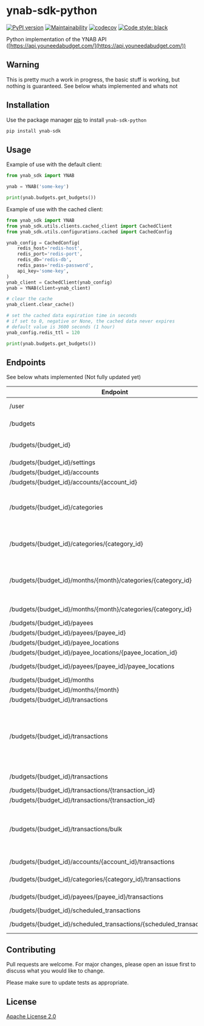 # ynab-sdk-python

[![PyPI version](https://badge.fury.io/py/ynab-sdk.svg)](https://badge.fury.io/py/ynab-sdk)
[![Maintainability](https://api.codeclimate.com/v1/badges/b6042768d805939000c2/maintainability)](https://codeclimate.com/github/andreroggeri/ynab-sdk-python/maintainability)
[![codecov](https://codecov.io/gh/andreroggeri/ynab-sdk-python/branch/master/graph/badge.svg)](https://codecov.io/gh/andreroggeri/ynab-sdk-python)
[![Code style: black](https://img.shields.io/badge/code%20style-black-000000.svg)](https://github.com/psf/black)

Python implementation of the YNAB API ([https://api.youneedabudget.com/](https://api.youneedabudget.com/))

## Warning

This is pretty much a work in progress, the basic stuff is working, but nothing is guaranteed.
See below whats implemented and whats not

## Installation

Use the package manager [pip](https://pip.pypa.io/en/stable/) to install `ynab-sdk-python`

```bash
pip install ynab-sdk
```

## Usage

Example of use with the default client:

```python
from ynab_sdk import YNAB

ynab = YNAB('some-key')

print(ynab.budgets.get_budgets())
```

Example of use with the cached client:

```python
from ynab_sdk import YNAB
from ynab_sdk.utils.clients.cached_client import CachedClient
from ynab_sdk.utils.configurations.cached import CachedConfig

ynab_config = CachedConfig(
    redis_host='redis-host',
    redis_port='redis-port',
    redis_db='redis-db',
    redis_pass='redis-password',
    api_key='some-key',
)
ynab_client = CachedClient(ynab_config)
ynab = YNAB(client=ynab_client)

# clear the cache
ynab_client.clear_cache()

# set the cached data expiration time in seconds
# if set to 0, negative or None, the cached data never expires
# default value is 3600 seconds (1 hour)
ynab_config.redis_ttl = 120

print(ynab.budgets.get_budgets())
```

## Endpoints

See below whats implemented (Not fully updated yet)

| Endpoint                                                               | Verb  | Description                                                                                                                                                                                                                                               | Working | Obs |
| ---------------------------------------------------------------------- | ----- | --------------------------------------------------------------------------------------------------------------------------------------------------------------------------------------------------------------------------------------------------------- | ------- | --- |
| /user                                                                  | GET   | Returns authenticated user information                                                                                                                                                                                                                    | NO      |     |
| /budgets                                                               | GET   | Returns budgets list with summary information                                                                                                                                                                                                             | YES     |
| /budgets/{budget_id}                                                   | GET   | Returns a single budget with all related entities.  This resource is effectively a full budget export.                                                                                                                                                    | YES     |
| /budgets/{budget_id}/settings                                          | GET   | Returns settings for a budget                                                                                                                                                                                                                             | YES     |
| /budgets/{budget_id}/accounts                                          | GET   | Returns all accounts                                                                                                                                                                                                                                      | YES     |
| /budgets/{budget_id}/accounts/{account_id}                             | GET   | Returns a single account                                                                                                                                                                                                                                  | YES     |
| /budgets/{budget_id}/categories                                        | GET   | Returns all categories grouped by category group.  Amounts (budgeted, activity, balance, etc.) are specific to the current budget month (UTC).                                                                                                            |         |
| /budgets/{budget_id}/categories/{category_id}                          | GET   | Returns a single category.  Amounts (budgeted, activity, balance, etc.) are specific to the current budget month (UTC).                                                                                                                                   |         |
| /budgets/{budget_id}/months/{month}/categories/{category_id}           | GET   | Returns a single category for a specific budget month.  Amounts (budgeted, activity, balance, etc.) are specific to the current budget month (UTC).                                                                                                       |         |
| /budgets/{budget_id}/months/{month}/categories/{category_id}           | PATCH | Update a category for a specific month                                                                                                                                                                                                                    |         |
| /budgets/{budget_id}/payees                                            | GET   | Returns all payees                                                                                                                                                                                                                                        | YES     |
| /budgets/{budget_id}/payees/{payee_id}                                 | GET   | Returns single payee                                                                                                                                                                                                                                      | YES     |
| /budgets/{budget_id}/payee_locations                                   | GET   | Returns all payee locations                                                                                                                                                                                                                               | NO      |
| /budgets/{budget_id}/payee_locations/{payee_location_id}               | GET   | Returns a single payee location                                                                                                                                                                                                                           | NO      |
| /budgets/{budget_id}/payees/{payee_id}/payee_locations                 | GET   | Returns all payee locations for the specified payee                                                                                                                                                                                                       | NO      |
| /budgets/{budget_id}/months                                            | GET   | Returns all budget months                                                                                                                                                                                                                                 | NO      |
| /budgets/{budget_id}/months/{month}                                    | GET   | Returns a single budget month                                                                                                                                                                                                                             | NO      |
| /budgets/{budget_id}/transactions                                      | GET   | Returns budget transactions                                                                                                                                                                                                                               | YES     |
| /budgets/{budget_id}/transactions                                      | POST  | Creates a single transaction or multiple transactions.  If you provide a body containing a 'transaction' object, a single transaction will be created and if you provide a body containing a 'transactions' array, multiple transactions will be created. | YES     |
| /budgets/{budget_id}/transactions                                      | PATCH | Updates multiple transactions, by 'id' or 'import_id'.                                                                                                                                                                                                    | NO      |
| /budgets/{budget_id}/transactions/{transaction_id}                     | GET   | Returns a single transaction                                                                                                                                                                                                                              | YES     |
| /budgets/{budget_id}/transactions/{transaction_id}                     | PUT   | Updates a transaction                                                                                                                                                                                                                                     | YES     |
| /budgets/{budget_id}/transactions/bulk                                 | POST  | Creates multiple transactions.  Although this endpoint is still supported, it is recommended to use 'POST /budgets/{budget_id}/transactions' to create multiple transactions.                                                                             | NO      |
| /budgets/{budget_id}/accounts/{account_id}/transactions                | GET   | Returns all transactions for a specified account                                                                                                                                                                                                          | YES     |
| /budgets/{budget_id}/categories/{category_id}/transactions             | GET   | Returns all transactions for a specified category                                                                                                                                                                                                         | NO      |
| /budgets/{budget_id}/payees/{payee_id}/transactions                    | GET   | Returns all transactions for a specified payee                                                                                                                                                                                                            | NO      |
| /budgets/{budget_id}/scheduled_transactions                            | GET   | Returns all scheduled transactions                                                                                                                                                                                                                        | NO      |
| /budgets/{budget_id}/scheduled_transactions/{scheduled_transaction_id} | GET   | Returns a single scheduled transaction                                                                                                                                                                                                                    | NO      |

## Contributing

Pull requests are welcome. For major changes, please open an issue first to discuss what you would like to change.

Please make sure to update tests as appropriate.

## License

[Apache License 2.0](https://choosealicense.com/licenses/apache-2.0/)
